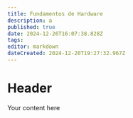 ```yaml
---
title: Fundamentos de Hardware
description: a
published: true
date: 2024-12-26T16:07:38.828Z
tags: 
editor: markdown
dateCreated: 2024-12-20T19:27:32.967Z
---
```


# Header
Your content here
